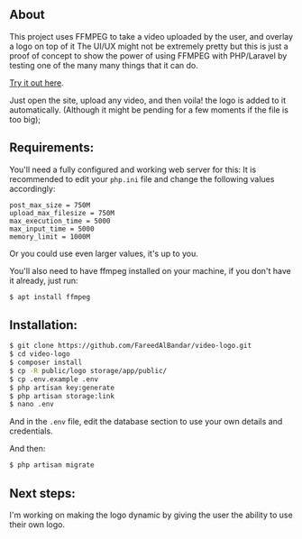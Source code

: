 
## About 

This project uses FFMPEG to take a video uploaded by the user, and overlay a logo on top of it
The UI/UX might not be extremely pretty but this is just a proof of concept to show the power of using FFMPEG with PHP/Laravel by testing one of the many many things that it can do.

[Try it out here](http://15.236.221.73/videos).

Just open the site, upload any video, and then voila! the logo is added to it automatically. (Although it might be pending for a few moments if the file is too big);

## Requirements:

You'll need a fully configured and working web server for this:
It is recommended to edit your `php.ini` file and change the following values accordingly:

```
post_max_size = 750M
upload_max_filesize = 750M
max_execution_time = 5000
max_input_time = 5000
memory_limit = 1000M
```

Or you could use even larger values, it's up to you.

You'll also need to have ffmpeg installed on your machine, if you don't have it already, just run:
```bash
$ apt install ffmpeg
```


## Installation:


```bash
$ git clone https://github.com/FareedAlBandar/video-logo.git
$ cd video-logo
$ composer install
$ cp -R public/logo storage/app/public/
$ cp .env.example .env
$ php artisan key:generate
$ php artisan storage:link
$ nano .env
```

And in the `.env` file, edit the database section to use your own details and credentials.

And then:

```bash
$ php artisan migrate
```

## Next steps:

I'm working on making the logo dynamic by giving the user the ability to use their own logo.

